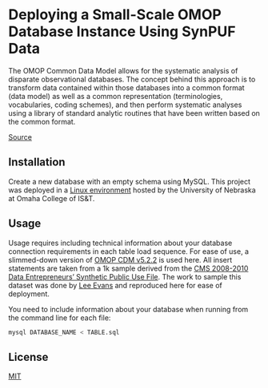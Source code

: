 # Deploying a Small-Scale OMOP Database Instance Using SynPUF Data

The OMOP Common Data Model allows for the systematic analysis of disparate observational databases. The concept behind this approach is to transform data contained within those databases into a common format (data model) as well as a common representation (terminologies, vocabularies, coding schemes), and then perform systematic analyses using a library of standard analytic routines that have been written based on the common format. 

[Source](https://www.ohdsi.org/data-standardization/the-common-data-model/)


## Installation

Create a new database with an empty schema using MySQL. This project was deployed in a [Linux environment](https://www.unomaha.edu/college-of-information-science-and-technology/about/odin.php) hosted by the University of Nebraska at Omaha College of IS&T. 

## Usage

Usage requires including technical information about your database connection requirements in each table load sequence. For ease of use, a slimmed-down version of [OMOP CDM v5.2.2](https://github.com/OHDSI/CommonDataModel/tree/v5.2.2) is used here. All insert statements are taken from a 1k sample derived from the [CMS 2008-2010 Data Entrepreneurs’ Synthetic Public Use File](https://www.cms.gov/Research-Statistics-Data-and-Systems/Downloadable-Public-Use-Files/SynPUFs/DE_Syn_PUF.html). The work to sample this dataset was done by [Lee Evans](http://www.ltscomputingllc.com/downloads/) and reproduced here for ease of deployment. 

You need to include information about your database when running from the command line for each file: 

```python
mysql DATABASE_NAME < TABLE.sql
```


## License
[MIT](https://choosealicense.com/licenses/mit/)
